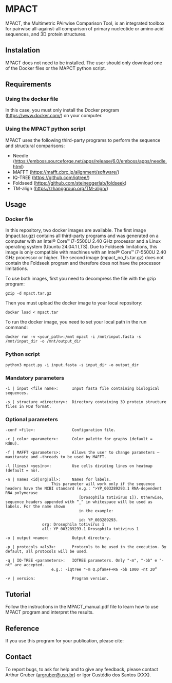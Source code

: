 # MPACT

MPACT, the Multimetric PAirwise Comparison Tool, is an integrated toolbox for pairwise all-against-all comparison of primary nucleotide or amino acid sequences, and 3D protein structures. 

## Instalation

MPACT does not need to be installed. The user should only download one of the Docker files or the MAPCT python script.

## Requirements

### Using the docker file

In this case, you must only install the Docker program (https://www.docker.com/) on your computer.

### Using the MPACT python script

MPACT uses the following third-party programs to perform the sequence and structural comparisons:

* Needle (https://emboss.sourceforge.net/apps/release/6.0/emboss/apps/needle.html)
* MAFFT (https://mafft.cbrc.jp/alignment/software/)
* IQ-TREE (https://github.com/iqtree/)
* Foldseed (https://github.com/steineggerlab/foldseek)
* TM-align (https://zhanggroup.org/TM-align/)

## Usage
### Docker file
In this repository, two docker images are available. The first image (mpact.tar.gz) contains all third-party programs and was generated on a computer with an Intel® Core™ i7-5500U 2.40 GHz processor and a Linux operating system (Ubuntu 24.04.1 LTS). Due to Foldseek limitations, this image is only compatible with machines with an Intel® Core™ i7-5500U 2.40 GHz processor or higher. The second image (mpact_no_fs.tar.gz) does not contain the Foldseek program and therefore does not have the processor limitations.

To use both images, first you need to decompress the file with the gzip program:

```
gzip -d mpact.tar.gz
```
Then you must upload the docker image to your local repository:

```
docker load < mpact.tar
```

To run the docker image, you need to set your local path in the run command:

```
docker run -v <your_path>:/mnt mpact -i /mnt/input.fasta -s /mnt/input_dir -o /mnt/output_dir
```
### Python script

```
python3 mpact.py -i input.fasta -s input_dir -o output_dir
```
### Mandatory parameters
```
-i | input <file name>:      Input fasta file containing biological sequences. 

-s | structure <directory>:  Directory containing 3D protein structure files in PDB format.
```

### Optional parameters
```
-conf <file>:                Configuration file.

-c | color <parameter>:      Color palette for graphs (default = RdBu).

-f | MAFFT <parameters>:     Allows the user to change parameters –maxitarate and –threads to be used by MAFFT.

-l (lines) <yes|no>:         Use cells dividing lines on heatmap (default = no).

-n | names <id|org|all>:     Names for labels.                       
			        This parameter will work only if the sequence headers have the NCBI standard (e.g.: ">YP_003289293.1 RNA-dependent RNA polymerase 
                                [Drosophila totivirus 1]). Otherwise, sequence headers appended with “_” in whitespace will be used as labels. For the name shown 
                                in the example: 
                                
                                id: YP_003289293.
				org: Drosophila totivirus 1
				all: YP_003289293.1 Drosophila totivirus 1

-o | output <name>:          Output directory.

-p | protocols <als3>:       Protocols to be used in the execution. By default, all protocols will be used.

-q | IQ-TREE <parameters>:   IQTREE parameters. Only "-m", "-bb" e "-nt" are accepted. 
			        e.g.: -iqtree "-m Q.pfam+F+R6 -bb 1000 -nt 20”

-v | version:                Program version.

```

## Tutorial

Follow the instructions in the MPACT_manual.pdf file to learn how to use MPACT program and interpret the results.

## Reference

If you use this program for your publication, please cite:

## Contact

To report bugs, to ask for help and to give any feedback, please contact Arthur Gruber (argruber@usp.br) or Igor Custódio dos Santos (XXX).

